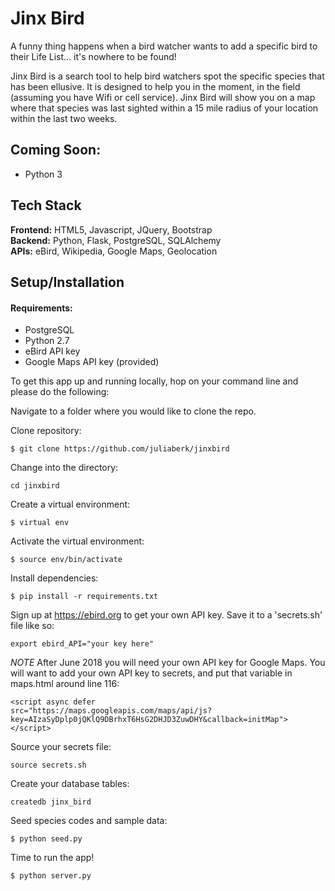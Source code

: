 # Jinx Bird

A funny thing happens when a bird watcher wants to add a specific bird to their Life List... it's nowhere to be found!

Jinx Bird is a search tool to help bird watchers spot the specific species that has been ellusive. It is designed to help you in the moment, in the field (assuming you have Wifi or cell service). Jinx Bird will show you on a map where that species was last sighted within a 15 mile radius of your location within the last two weeks.

## <a name=""></a>Coming Soon:
* Python 3

## Tech Stack
__Frontend:__  HTML5, Javascript, JQuery, Bootstrap </br>
__Backend:__  Python, Flask, PostgreSQL, SQLAlchemy </br>
__APIs:__ eBird, Wikipedia, Google Maps, Geolocation </br>

## Setup/Installation
#### Requirements:
- PostgreSQL
- Python 2.7
- eBird API key
- Google Maps API key (provided)

To get this app up and running locally, hop on your command line and please do the following:

Navigate to a folder where you would like to clone the repo.

Clone repository:
```
$ git clone https://github.com/juliaberk/jinxbird
```
Change into the directory:
```
cd jinxbird
```
Create a virtual environment:
```
$ virtual env
```
Activate the virtual environment:
```
$ source env/bin/activate
```
Install dependencies:
```
$ pip install -r requirements.txt
```
Sign up at https://ebird.org to get your own API key. Save it to a 'secrets.sh' file like so:
```
export ebird_API="your key here"
```
*NOTE* After June 2018 you will need your own API key for Google Maps. You will want to add your own API key to secrets, and put that variable in maps.html around line 116:
```
<script async defer
src="https://maps.googleapis.com/maps/api/js?key=AIzaSyDplp0jQKlQ9DBrhxT6HsG2DHJD3ZuwDHY&callback=initMap">
</script>
```
Source your secrets file:
```
source secrets.sh
```
Create your database tables:
```
createdb jinx_bird
```
Seed species codes and sample data:
```
$ python seed.py
```
Time to run the app!
```
$ python server.py
```
